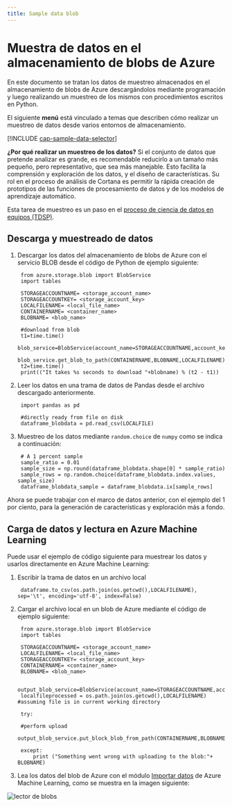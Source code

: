 ```yaml
---
title: Sample data blob
---
```

# <a name="heading"></a>Muestra de datos en el almacenamiento de blobs de Azure
En este documento se tratan los datos de muestreo almacenados en el almacenamiento de blobs de Azure descargándolos mediante programación y luego realizando un muestreo de los mismos con procedimientos escritos en Python.

El siguiente **menú** está vinculado a temas que describen cómo realizar un muestreo de datos desde varios entornos de almacenamiento. 

[!INCLUDE [cap-sample-data-selector](../../../includes/cap-sample-data-selector.md)]

**¿Por qué realizar un muestreo de los datos?**
Si el conjunto de datos que pretende analizar es grande, es recomendable reducirlo a un tamaño más pequeño, pero representativo, que sea más manejable. Esto facilita la comprensión y exploración de los datos, y el diseño de características. Su rol en el proceso de análisis de Cortana es permitir la rápida creación de prototipos de las funciones de procesamiento de datos y de los modelos de aprendizaje automático.

Esta tarea de muestreo es un paso en el [proceso de ciencia de datos en equipos (TDSP)](https://azure.microsoft.com/documentation/learning-paths/cortana-analytics-process/).

## <a name="download-and-down-sample-data"></a>Descarga y muestreado de datos
1. Descargar los datos del almacenamiento de blobs de Azure con el servicio BLOB desde el código de Python de ejemplo siguiente: 
   
        from azure.storage.blob import BlobService
        import tables
   
        STORAGEACCOUNTNAME= <storage_account_name>
        STORAGEACCOUNTKEY= <storage_account_key>
        LOCALFILENAME= <local_file_name>        
        CONTAINERNAME= <container_name>
        BLOBNAME= <blob_name>
   
        #download from blob
        t1=time.time()
        blob_service=BlobService(account_name=STORAGEACCOUNTNAME,account_key=STORAGEACCOUNTKEY)
        blob_service.get_blob_to_path(CONTAINERNAME,BLOBNAME,LOCALFILENAME)
        t2=time.time()
        print(("It takes %s seconds to download "+blobname) % (t2 - t1))

2. Leer los datos en una trama de datos de Pandas desde el archivo descargado anteriormente.
   
        import pandas as pd
   
        #directly ready from file on disk
        dataframe_blobdata = pd.read_csv(LOCALFILE)

3. Muestreo de los datos mediante `random.choice` de `numpy` como se indica a continuación:
   
        # A 1 percent sample
        sample_ratio = 0.01 
        sample_size = np.round(dataframe_blobdata.shape[0] * sample_ratio)
        sample_rows = np.random.choice(dataframe_blobdata.index.values, sample_size)
        dataframe_blobdata_sample = dataframe_blobdata.ix[sample_rows]

Ahora se puede trabajar con el marco de datos anterior, con el ejemplo del 1 por ciento, para la generación de características y exploración más a fondo.

## <a name="heading"></a>Carga de datos y lectura en Azure Machine Learning
Puede usar el ejemplo de código siguiente para muestrear los datos y usarlos directamente en Azure Machine Learning:

1. Escribir la trama de datos en un archivo local
   
        dataframe.to_csv(os.path.join(os.getcwd(),LOCALFILENAME), sep='\t', encoding='utf-8', index=False)

2. Cargar el archivo local en un blob de Azure mediante el código de ejemplo siguiente:
   
        from azure.storage.blob import BlobService
        import tables
   
        STORAGEACCOUNTNAME= <storage_account_name>
        LOCALFILENAME= <local_file_name>
        STORAGEACCOUNTKEY= <storage_account_key>
        CONTAINERNAME= <container_name>
        BLOBNAME= <blob_name>
   
        output_blob_service=BlobService(account_name=STORAGEACCOUNTNAME,account_key=STORAGEACCOUNTKEY)    
        localfileprocessed = os.path.join(os.getcwd(),LOCALFILENAME) #assuming file is in current working directory
   
        try:
   
        #perform upload
        output_blob_service.put_block_blob_from_path(CONTAINERNAME,BLOBNAME,localfileprocessed)
   
        except:            
            print ("Something went wrong with uploading to the blob:"+ BLOBNAME)

3. Lea los datos del blob de Azure con el módulo [Importar datos](https://msdn.microsoft.com/library/azure/4e1b0fe6-aded-4b3f-a36f-39b8862b9004/) de Azure Machine Learning, como se muestra en la imagen siguiente:

![lector de blobs](./media/sample-data-blob/reader_blob.png)

